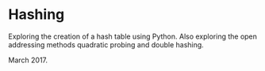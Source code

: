 # Hashing

Exploring the creation of a hash table using Python. Also exploring the open addressing methods quadratic probing and double hashing.

March 2017.